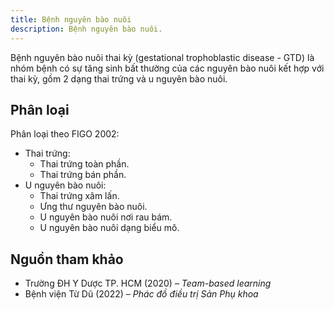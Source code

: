 ```yaml
---
title: Bệnh nguyên bào nuôi
description: Bệnh nguyên bào nuôi.
---
```


Bệnh nguyên bào nuôi thai kỳ (gestational trophoblastic disease - GTD) là nhóm bệnh có sự tăng sinh bất thường của các nguyên bào nuôi kết hợp với thai kỳ, gồm 2 dạng thai trứng và u nguyên bào nuôi.

## Phân loại

Phân loại theo FIGO 2002:

- Thai trứng:
  - Thai trứng toàn phần.
  - Thai trứng bán phần.
- U nguyên bào nuôi:
  - Thai trứng xâm lấn.
  - Ưng thư nguyên bào nuôi.
  - U nguyên bào nuôi nơi rau bám.
  - U nguyên bào nuôi dạng biểu mô.

## Nguồn tham khảo

- Trường ĐH Y Dược TP. HCM (2020) – _Team-based learning_
- Bệnh viện Từ Dũ (2022) – _Phác đồ điều trị Sản Phụ khoa_
